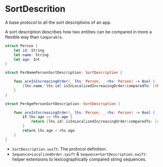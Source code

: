 
# SortDescrition

A base protocol to all the sort descriptions of an app.

A sort description describes how two entities can be compared in more a flexible way than `Comparable`.

```swift
struct Person {
    let id: String
    let name: String
    let age: Int
}

struct PerNamePersonSortDescription: SortDescription {

    func areInIncreasingOrder(_ lhs: Person, _ rhs: Person) -> Bool {
        [lhs.name, lhs.id].isInLocalizedIncreasingOrder(comparedTo: [rhs.name, rhs.id])
    }
}

struct PerAgePersonSortDescription: SortDescription {

    func areInIncreasingOrder(_ lhs: Person, _ rhs: Person) -> Bool {
        if lhs.age == rhs.age {
            return [lhs.id].isInLocalizedIncreasingOrder(comparedTo: [rhs.id])
        }
        return lhs.age < rhs.age
    }
}

```

- `SortDescription.swift`: The protocol definition.
- `Sequence+LocalizedOrder.swift` & `Sequence+SortDescription.swift`: helper extensions to lexicographically compared string sequences.
